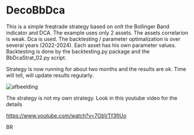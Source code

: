 # DecoBbDca
This is a simple freqtrade strategy based on onlt the Bollinger Band indicator and DCA.
The example uses only 2 assets. The assets correlarion is weak.
Dca is used.
The backtesting / parameter optimalization is over several years (2022-2024).
Each asset has his own parameter values.
Backtesting is done by the backtesting.py package and the BbDcaStrat_02.py script.

Strategy is now running for about two months and the results are ok.
Time will tell, will update results regularly.

![afbeelding](https://github.com/user-attachments/assets/f622d202-e6c8-4d7c-b7e1-e6fde0f566a7)

The strategy is not my own strategy.
Look in this youtube video for the details

https://www.youtube.com/watch?v=7ObVTf3fIUo


BR
